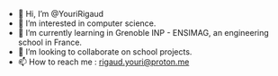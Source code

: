 - 👋 Hi, I’m @YouriRigaud
- 👀 I’m interested in computer science.
- 🌱 I’m currently learning in Grenoble INP - ENSIMAG, an engineering school in France.
- 💞️ I’m looking to collaborate on school projects.
- 📫 How to reach me : rigaud.youri@proton.me

<!---
YouriRigaud/YouriRigaud is a ✨ special ✨ repository because its `README.md` (this file) appears on your GitHub profile.
You can click the Preview link to take a look at your changes.
--->

